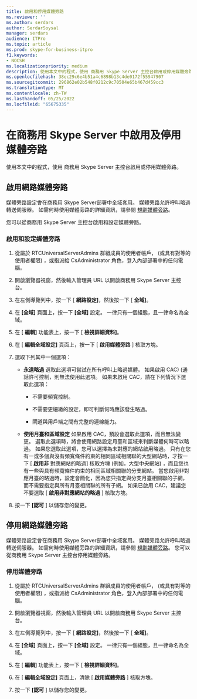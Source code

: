 ```yaml
---
title: 啟用和停用媒體旁路
ms.reviewer: ''
ms.author: serdars
author: SerdarSoysal
manager: serdars
audience: ITPro
ms.topic: article
ms.prod: skype-for-business-itpro
f1.keywords:
- NOCSH
ms.localizationpriority: medium
description: 使用本文中的程式，使用 商務用 Skype Server 主控台啟用或停用媒體旁路。
ms.openlocfilehash: 38ec29c6e4b51a4c6898b13c4de0172f55947907
ms.sourcegitcommit: 296862e02b548f0212c9c70504e65b467d459cc3
ms.translationtype: MT
ms.contentlocale: zh-TW
ms.lasthandoff: 05/25/2022
ms.locfileid: "65675335"
---
```

# <a name="enabling-and-disabling-media-bypass-in-skype-for-business-server"></a>在商務用 Skype Server 中啟用及停用媒體旁路

使用本文中的程式，使用 商務用 Skype Server 主控台啟用或停用媒體旁路。

## <a name="enable-network-media-bypass"></a>啟用網路媒體旁路 

媒體旁路設定會在商務用 Skype Server部署中全域套用。 媒體旁路允許呼叫略過轉送伺服器。 如需何時使用媒體旁路的詳細資訊，請參閱 [規劃媒體旁路](../../../plan-your-deployment/enterprise-voice-solution/media-bypass.md)。

您可以從商務用 Skype Server 主控台啟用和設定媒體旁路。


### <a name="to-enable-and-configure-media-bypass"></a>啟用和設定媒體旁路

1.  從屬於 RTCUniversalServerAdmins 群組成員的使用者帳戶， (或具有對等的使用者權限) ，或指派給 CsAdministrator 角色，登入內部部署中的任何電腦。

2.  開啟瀏覽器視窗，然後輸入管理員 URL 以開啟商務用 Skype Server 主控台。 

3.  在左側導覽列中，按一下 [ **網路設定]**，然後按一下 [ **全域]**。

4.  在 **[全域]** 頁面上，按一下 **[全域]** 設定。 一律只有一個組態，且一律命名為全域。

5.  在 [ **編輯]** 功能表上，按一下 [ **檢視詳細資料]**。

6.  在 [ **編輯全域設定]** 頁面上，按一下 [ **啟用媒體旁路** ] 核取方塊。

7.  選取下列其中一個選項：
    
      - **永遠略過**   選取此選項可嘗試在所有呼叫上略過媒體。 如果啟用 CAC)  (通話許可控制，則無法使用此選項。 如果未啟用 CAC，請在下列情況下選取此選項：
        
          - 不需要頻寬控制。
        
          - 不需要更細緻的設定，即可判斷何時應該發生略過。
        
          - 閘道與用戶端之間有完整的連線能力。
    
      - **使用月臺和區域設定**   如果啟用 CAC，預設會選取此選項，而且無法變更。 選取此選項時，將會使用網路設定月臺和區域來判斷媒體何時可以略過。 如果您選取此選項，您可以選擇為未對應的網站啟用略過。 只有在您有一或多個與沒有頻寬條件約束的相同區域相關聯的大型網站時，才按一下 [ **啟用非** 對應網站的略過] 核取方塊 (例如，大型中央網站) ，而且您也有一些與具有頻寬條件約束的相同區域相關聯的分支網站。 當您啟用非對應月臺的略過時，設定會簡化，因為您只指定與分支月臺相關聯的子網，而不需要指定與所有月臺相關聯的所有子網。 如果已啟用 CAC，建議您不要選取 [ **啟用非對應網站的略過** ] 核取方塊。

8.  按一下 **[認可** ] 以儲存您的變更。


## <a name="disable-network-media-bypass"></a>停用網路媒體旁路

媒體旁路設定會在商務用 Skype Server部署中全域套用。 媒體旁路允許呼叫略過轉送伺服器。 如需何時使用媒體旁路的詳細資訊，請參閱 [規劃媒體旁路](../../../plan-your-deployment/enterprise-voice-solution/media-bypass.md)。 您可以從商務用 Skype Server 主控台停用媒體旁路。 


### <a name="to-disable-media-bypass"></a>停用媒體旁路

1.  從屬於 RTCUniversalServerAdmins 群組成員的使用者帳戶， (或具有對等的使用者權限) ，或指派給 CsAdministrator 角色，登入內部部署中的任何電腦。

2.  開啟瀏覽器視窗，然後輸入管理員 URL 以開啟商務用 Skype Server 主控台。 

3.  在左側導覽列中，按一下 [ **網路設定]**，然後按一下 [ **全域]**。

4.  在 **[全域]** 頁面上，按一下 **[全域]** 設定。 一律只有一個組態，且一律命名為全域。

5.  在 [ **編輯]** 功能表上，按一下 [ **檢視詳細資料]**。

6.  在 [ **編輯全域設定]** 頁面上，清除 [ **啟用媒體旁路** ] 核取方塊。

7.  按一下 **[認可** ] 以儲存您的變更。

  
